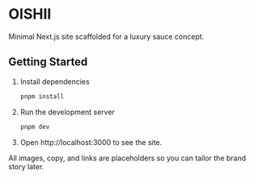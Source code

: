 # OISHII

Minimal Next.js site scaffolded for a luxury sauce concept.

## Getting Started

1. Install dependencies
   ```bash
   pnpm install
   ```
2. Run the development server
   ```bash
   pnpm dev
   ```
3. Open http://localhost:3000 to see the site.

All images, copy, and links are placeholders so you can tailor the brand story later.
